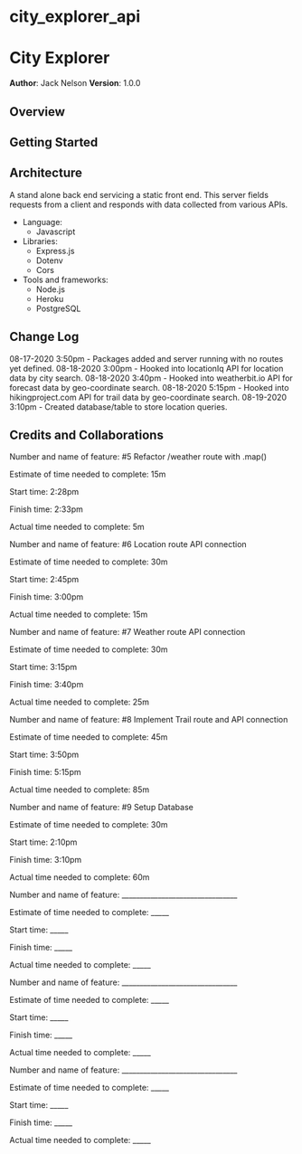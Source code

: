 # city_explorer_api

# City Explorer

**Author**: Jack Nelson
**Version**: 1.0.0

## Overview
<!-- Provide a high level overview of what this application is and why you are building it, beyond the fact that it's an assignment for this class. (i.e. What's your problem domain?) -->


## Getting Started
<!-- What are the steps that a user must take in order to build this app on their own machine and get it running? -->

## Architecture

A stand alone back end servicing a static front end. This server fields requests from a client and responds with data collected from various APIs.
  - Language:
    - Javascript
  - Libraries:
    - Express.js
    - Dotenv
    - Cors
  - Tools and frameworks:
    - Node.js
    - Heroku
    - PostgreSQL

## Change Log

08-17-2020 3:50pm - Packages added and server running with no routes yet defined.
08-18-2020 3:00pm - Hooked into locationIq API for location data by city search.
08-18-2020 3:40pm - Hooked into weatherbit.io API for forecast data by geo-coordinate search.
08-18-2020 5:15pm - Hooked into hikingproject.com API for trail data by geo-coordinate search.
08-19-2020 3:10pm - Created database/table to store location queries.

## Credits and Collaborations
<!-- Give credit (and a link) to other people or resources that helped you build this application. -->



Number and name of feature: #5 Refactor /weather route with .map()

Estimate of time needed to complete: 15m

Start time: 2:28pm

Finish time: 2:33pm

Actual time needed to complete: 5m


Number and name of feature: #6 Location route API connection

Estimate of time needed to complete: 30m

Start time: 2:45pm

Finish time: 3:00pm

Actual time needed to complete: 15m


Number and name of feature: #7 Weather route API connection

Estimate of time needed to complete: 30m

Start time: 3:15pm

Finish time: 3:40pm

Actual time needed to complete: 25m


Number and name of feature: #8 Implement Trail route and API connection

Estimate of time needed to complete: 45m

Start time: 3:50pm

Finish time: 5:15pm

Actual time needed to complete: 85m


Number and name of feature: #9 Setup Database

Estimate of time needed to complete: 30m

Start time: 2:10pm

Finish time: 3:10pm

Actual time needed to complete: 60m


Number and name of feature: ________________________________

Estimate of time needed to complete: _____

Start time: _____

Finish time: _____

Actual time needed to complete: _____


Number and name of feature: ________________________________

Estimate of time needed to complete: _____

Start time: _____

Finish time: _____

Actual time needed to complete: _____


Number and name of feature: ________________________________

Estimate of time needed to complete: _____

Start time: _____

Finish time: _____

Actual time needed to complete: _____










